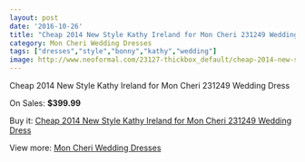 ```yaml
---
layout: post
date: '2016-10-26'
title: "Cheap 2014 New Style Kathy Ireland for Mon Cheri 231249 Wedding Dress"
category: Mon Cheri Wedding Dresses
tags: ["dresses","style","bonny","kathy","wedding"]
image: http://www.neoformal.com/23127-thickbox_default/cheap-2014-new-style-kathy-ireland-for-mon-cheri-231249-wedding-dress.jpg
---
```

Cheap 2014 New Style Kathy Ireland for Mon Cheri 231249 Wedding Dress

On Sales: **$399.99**
<a href="https://www.neoformal.com/en/mon-cheri-wedding-dresses-2014/7725-cheap-2014-new-style-kathy-ireland-for-mon-cheri-231249-wedding-dress.html"><amp-img layout="responsive" width="600" height="600" src="//www.neoformal.com/23127-thickbox_default/cheap-2014-new-style-kathy-ireland-for-mon-cheri-231249-wedding-dress.jpg" alt="Cheap 2014 New Style Kathy Ireland for Mon Cheri 231249 Wedding Dress 0" /></a>

Buy it: [Cheap 2014 New Style Kathy Ireland for Mon Cheri 231249 Wedding Dress](https://www.neoformal.com/en/mon-cheri-wedding-dresses-2014/7725-cheap-2014-new-style-kathy-ireland-for-mon-cheri-231249-wedding-dress.html "Cheap 2014 New Style Kathy Ireland for Mon Cheri 231249 Wedding Dress")

View more: [Mon Cheri Wedding Dresses](https://www.neoformal.com/en/126-mon-cheri-wedding-dresses-2014 "Mon Cheri Wedding Dresses")